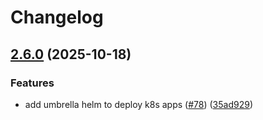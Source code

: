 # Changelog

## [2.6.0](https://github.com/dedsxc/labs/compare/umbrella-2.5.1...umbrella-2.6.0) (2025-10-18)


### Features

* add umbrella helm to deploy k8s apps ([#78](https://github.com/dedsxc/labs/issues/78)) ([35ad929](https://github.com/dedsxc/labs/commit/35ad92905918edc9be4e7d187765d8e574637dac))

